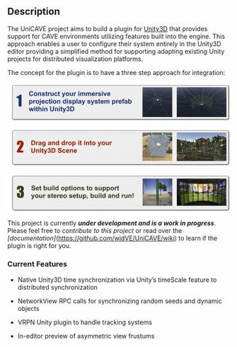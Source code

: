 ## Description

The UniCAVE project aims to build a plugin for [Unity3D](https://unity3d.com) that provides support for CAVE environments utilizing features built into the engine.  This approach enables a user to configure their system entirely in the Unity3D editor providing a simplified method for supporting adapting existing Unity projects for distributed visualization platforms.

The concept for the plugin is to have a three step approach for integration:

![Step 1](images\step1-768x133.png "Step 1")

![Step 2](images\step2-768x130.png "Step 2")

![Step 3](images\step3-768x131.png "Step 3")

This project is currently **_under development and is a work in progress_**.  Please feel free to _contribute to this project_ or read over the _[documentation]_(https://github.com/widVE/UniCAVE/wiki) to learn if the plugin is right for you.


### Current Features

* Native Unity3D time synchronization via Unity’s timeScale feature to distributed synchronization

* NetworkView RPC calls for synchronizing random seeds and dynamic objects

* VRPN Unity plugin to handle tracking systems

* In-editor preview of asymmetric view frustums